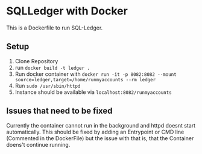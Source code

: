 # SQLLedger with Docker
This is a Dockerfile to run SQL-Ledger.


## Setup
1. Clone Repository
2. run `docker build -t ledger .`
3. Run docker container with `docker run -it -p 8082:8082 --mount source=ledger,target=/home/runmyaccounts --rm ledger`
4. Run `sudo /usr/sbin/httpd`
5. Instance should be available via `localhost:8082/runmyaccounts`


## Issues that need to be fixed
Currently the container cannot run in the background and httpd doesnt start automatically.
This should be fixed by adding an Entrypoint or CMD line (Commented in the DockerFile) but the issue with that is, that the Container doens't continue running.
